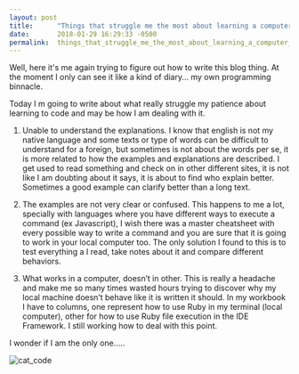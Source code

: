 ```yaml
---
layout: post
title:      "Things that struggle me the most about learning a computer language"
date:       2018-01-29 16:29:33 -0500
permalink:  things_that_struggle_me_the_most_about_learning_a_computer_language
---
```



Well, here it's me again trying to figure out how to write this blog thing. At the moment I only can see it like a kind of diary... my own programming binnacle.

Today I m going to write about what really struggle my patience about learning to code and may be how I am dealing with it.

1. Unable to understand the explanations.
I know that english is not my native language and some texts or type of words can be difficult to understand for a foreign, but sometimes is not about the words per se, it is more related to  how the examples and explanations are described. I get used to read something and check on in other different sites, it is not like I am doubting about it says, it is about to find who explain better. Sometimes a good example can clarify better than a long text.

2. The examples are not very clear or confused.
This happens to me a lot, specially with languages where you have different ways to execute a command (ex Javascript), I wish there was a master cheatsheet with every possible way to write a command and you are sure that it is going to work in your local computer too.
The only solution I found to this is to test everything a I read, take notes about it and compare different behaviors. 

3. What works in a computer, doesn’t in other.
This is really a headache and make me so many times wasted hours trying to discover why my local machine doesn’t behave like it is written it should. In my workbook I have to columns, one represent how to use Ruby in my terminal (local computer), other for how to use Ruby file execution in the IDE Framework. I still working how to deal with this point.

I wonder if I am the only one…..

 ![cat_code](http://www.lauratravin.com/learnco/car2.jpg)











